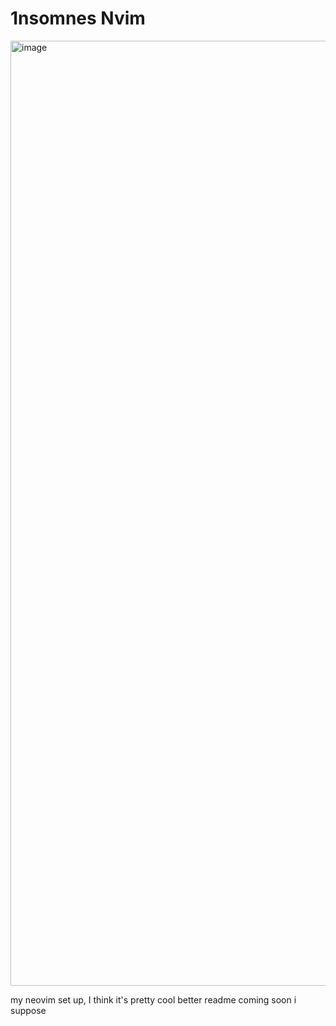 # 1nsomnes Nvim
<img width="1512" alt="image" src="https://github.com/user-attachments/assets/f818ce98-7254-4126-b3eb-622a07afeb4d" />

my neovim set up, I think it's pretty cool better readme coming soon i suppose 

